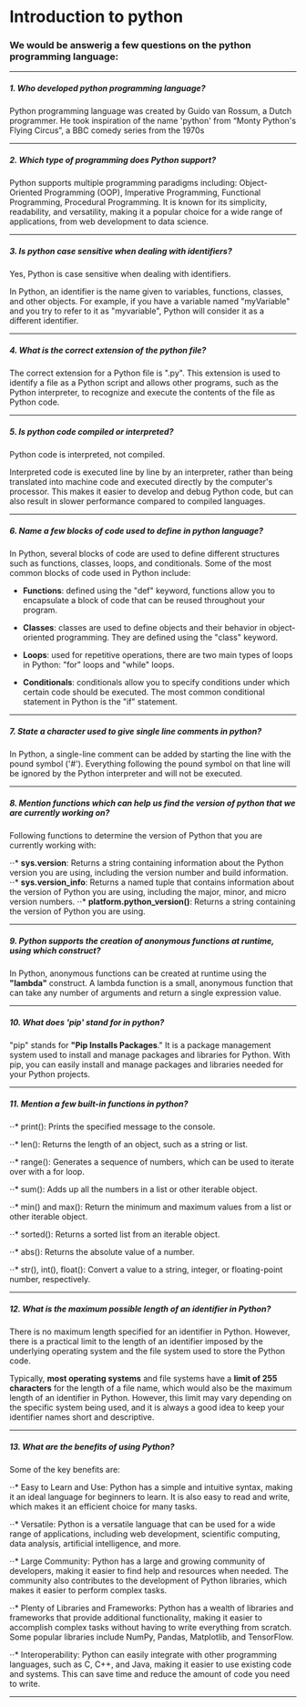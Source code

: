 # Introduction to python

### We would be answerig a few questions on the python programming language:

------

##### 1. Who developed python programming language?

Python programming language was created by Guido van Rossum, a Dutch programmer. 
He took inspiration of the name 'python' from “Monty Python's Flying Circus”, a BBC comedy series from the 1970s 

------

##### 2. Which type of programming does Python support?

Python supports multiple programming paradigms including: Object-Oriented Programming (OOP), Imperative Programming, Functional Programming, Procedural Programming.
It is known for its simplicity, readability, and versatility, making it a popular choice for a wide range of applications, from web development to data science.

------

##### 3. Is python case sensitive when dealing with identifiers?

Yes, Python is case sensitive when dealing with identifiers.

In Python, an identifier is the name given to variables, functions, classes, and other objects. 
For example, if you have a variable named "myVariable" and you try to refer to it as "myvariable", Python will consider it as a different identifier.

------

##### 4. What is the correct extension of the python file?

The correct extension for a Python file is ".py". 
This extension is used to identify a file as a Python script and allows other programs, such as the Python interpreter, to recognize and execute the contents of the file as Python code.

------

##### 5. Is python code compiled or interpreted?

Python code is interpreted, not compiled.

Interpreted code is executed line by line by an interpreter, rather than being translated into machine code and executed directly by the computer's processor. This makes it easier to develop and debug Python code, but can also result in slower performance compared to compiled languages.

------

##### 6. Name a few blocks of code used to define in python language?

In Python, several blocks of code are used to define different structures such as functions, classes, loops, and conditionals. Some of the most common blocks of code used in Python include:

- **Functions**: defined using the "def" keyword, functions allow you to encapsulate a block of code that can be reused throughout your program.

- **Classes**: classes are used to define objects and their behavior in object-oriented programming. They are defined using the "class" keyword.

- **Loops**: used for repetitive operations, there are two main types of loops in Python: "for" loops and "while" loops.

- **Conditionals**: conditionals allow you to specify conditions under which certain code should be executed. The most common conditional statement in Python is the "if" statement.

------

##### 7. State a character used to give single line comments in python?

In Python, a single-line comment can be added by starting the line with the pound symbol ('#'). Everything following the pound symbol on that line will be ignored by the Python interpreter and will not be executed.

------

##### 8. Mention functions which can help us find the version of python that we are currently working on?

Following functions to determine the version of Python that you are currently working with:

⋅⋅* **sys.version**: Returns a string containing information about the Python version you are using, including the version number and build information.
⋅⋅* **sys.version_info**: Returns a named tuple that contains information about the version of Python you are using, including the major, minor, and micro version numbers.
⋅⋅* **platform.python_version()**: Returns a string containing the version of Python you are using.

------

##### 9. Python supports the creation of anonymous functions at runtime, using which construct?

In Python, anonymous functions can be created at runtime using the **"lambda"** construct. A lambda function is a small, anonymous function that can take any number of arguments and return a single expression value.

------

##### 10. What does 'pip' stand for in python?

"pip" stands for **"Pip Installs Packages**." It is a package management system used to install and manage packages and libraries for Python. With pip, you can easily install and manage packages and libraries needed for your Python projects.

------

##### 11. Mention a few built-in functions in python?

⋅⋅* print(): Prints the specified message to the console.

⋅⋅* len(): Returns the length of an object, such as a string or list.

⋅⋅* range(): Generates a sequence of numbers, which can be used to iterate over with a for loop.

⋅⋅* sum(): Adds up all the numbers in a list or other iterable object.

⋅⋅* min() and max(): Return the minimum and maximum values from a list or other iterable object.

⋅⋅* sorted(): Returns a sorted list from an iterable object.

⋅⋅* abs(): Returns the absolute value of a number.

⋅⋅* str(), int(), float(): Convert a value to a string, integer, or floating-point number, respectively.

------

##### 12. What is the maximum possible length of an identifier in Python?

There is no maximum length specified for an identifier in Python. However, there is a practical limit to the length of an identifier imposed by the underlying operating system and the file system used to store the Python code.

Typically, **most operating systems** and file systems have a **limit of 255 characters** for the length of a file name, which would also be the maximum length of an identifier in Python. However, this limit may vary depending on the specific system being used, and it is always a good idea to keep your identifier names short and descriptive.

------

##### 13. What are the benefits of using Python?

Some of the key benefits are:

⋅⋅* Easy to Learn and Use: Python has a simple and intuitive syntax, making it an ideal language for beginners to learn. It is also easy to read and write, which makes it an efficient choice for many tasks.

⋅⋅* Versatile: Python is a versatile language that can be used for a wide range of applications, including web development, scientific computing, data analysis, artificial intelligence, and more.

⋅⋅* Large Community: Python has a large and growing community of developers, making it easier to find help and resources when needed. The community also contributes to the development of Python libraries, which makes it easier to perform complex tasks.

⋅⋅* Plenty of Libraries and Frameworks: Python has a wealth of libraries and frameworks that provide additional functionality, making it easier to accomplish complex tasks without having to write everything from scratch. Some popular libraries include NumPy, Pandas, Matplotlib, and TensorFlow.

⋅⋅* Interoperability: Python can easily integrate with other programming languages, such as C, C++, and Java, making it easier to use existing code and systems. This can save time and reduce the amount of code you need to write.

------

